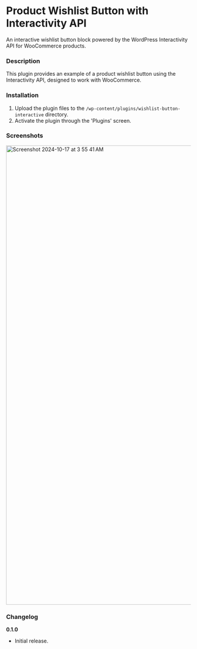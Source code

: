 Product Wishlist Button with Interactivity API
===========================

An interactive wishlist button block powered by the WordPress Interactivity API for WooCommerce products.

### Description

This plugin provides an example of a product wishlist button using the Interactivity API, designed to work with WooCommerce.

### Installation

1. Upload the plugin files to the `/wp-content/plugins/wishlist-button-interactive` directory.
2. Activate the plugin through the 'Plugins' screen.

### Screenshots

<img width="1251" alt="Screenshot 2024-10-17 at 3 55 41 AM" src="https://github.com/user-attachments/assets/8f81d3dc-c8d6-4608-bbb5-555abf229678">

### Changelog

**0.1.0**  
* Initial release.
